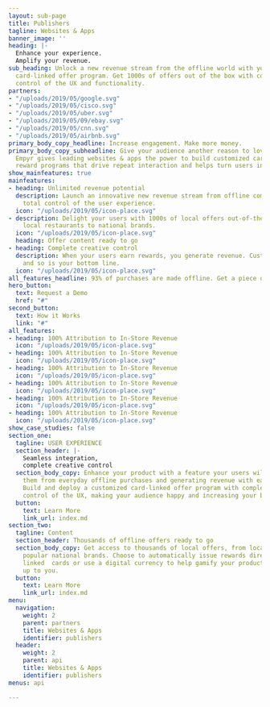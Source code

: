 ```yaml
---
layout: sub-page
title: Publishers
tagline: Websites & Apps
banner_image: ''
heading: |-
  Enhance your experience.
  Amplify your revenue.
sub_heading: Unlock a new revenue stream from the offline world with your own custom
  card-linked offer program. Get 1000s of offers out of the box with complete creative
  control of the UX and functionality.
partners:
- "/uploads/2019/05/google.svg"
- "/uploads/2019/05/cisco.svg"
- "/uploads/2019/05/uber.svg"
- "/uploads/2019/05/09/ebay.svg"
- "/uploads/2019/05/cnn.svg"
- "/uploads/2019/05/airbnb.svg"
primary_body_copy_headline: Increase engagement. Make more money.
primary_body_copy_subheadline: Give your audience another reason to love your product.
  Empyr gives leading websites & apps the power to build customized card-linked offer
  reward programs that drive repeat interaction and helps turn users into advocates.
show_mainfeatures: true
mainfeatures:
- heading: Unlimited revenue potential
  description: Launch an innovative new revenue stream from offline commerce with
    total control of the user experience.
  icon: "/uploads/2019/05/icon-place.svg"
- description: Delight your users with 1000s of local offers out-of-the-box, from
    local restaurants to national brands.
  icon: "/uploads/2019/05/icon-place.svg"
  heading: Offer content ready to go
- heading: Complete creative control
  description: When your users earn rewards, you generate revenue. Customers are happier,
    and so is your bottom line.
  icon: "/uploads/2019/05/icon-place.svg"
all_features_headline: 93% of purchases are made offline. Get a piece of the pie.
hero_button:
  text: Request a Demo
  href: "#"
second_button:
  text: How it Works
  link: "#"
all_features:
- heading: 100% Attribution to In-Store Revenue
  icon: "/uploads/2019/05/icon-place.svg"
- heading: 100% Attribution to In-Store Revenue
  icon: "/uploads/2019/05/icon-place.svg"
- heading: 100% Attribution to In-Store Revenue
  icon: "/uploads/2019/05/icon-place.svg"
- heading: 100% Attribution to In-Store Revenue
  icon: "/uploads/2019/05/icon-place.svg"
- heading: 100% Attribution to In-Store Revenue
  icon: "/uploads/2019/05/icon-place.svg"
- heading: 100% Attribution to In-Store Revenue
  icon: "/uploads/2019/05/icon-place.svg"
show_case_studies: false
section_one:
  tagline: USER EXPERIENCE
  section_header: |-
    Seamless integration,
    complete creative control
  section_body_copy: Enhance your product with a feature your users will love, rewarding
    them from everyday offline purchases and generating revenue with each transaction.
    Build and deploy a customized card-linked offer program with complete strategic
    control of the UX, making your audience happy and increasing your bottom line.
  button:
    text: Learn More
    link_url: index.md
section_two:
  tagline: Content
  section_header: Thousands of offline offers ready to go
  section_body_copy: Get access to thousands of local offers, from local stores to
    popular national brands. Choose to automatically issue rewards directly to users’
    linked  cards or use a digital currency to help gamify your product. It’s all
    up to you.
  button:
    text: Learn More
    link_url: index.md
menu:
  navigation:
    weight: 2
    parent: partners
    title: Websites & Apps
    identifier: publishers
  header:
    weight: 2
    parent: api
    title: Websites & Apps
    identifier: publishers
menus: api

---
```

